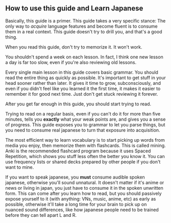 ## How to use this guide and Learn Japanese

Basically, this guide is a primer. This guide takes a very specific stance: The only way to _acquire_ language features and become fluent is to consume them in a real context. This guide doesn't try to drill you, and that's a good thing.

When you read this guide, don't try to memorize it. It won't work.

You shouldn't spend a week on each lesson. In fact, I think one new lesson a day is far too slow, even if you're also reviewing old lessons.

Every single main lesson in this guide covers basic grammar. You should read the entire thing as quickly as possible. It's important to get stuff in your head sooner rather than later. It gives it time to grow, subconsciously, and even if you didn't feel like you learned it the first time, it makes it easier to remember it for good next time. Just don't get stuck reviewing it forever.

After you get far enough in this guide, you should start trying to read.

Trying to read on a regular basis, even if you can't do it for more than five minutes, tells you **exactly** what your weak points are, and gives you a sense of progress. This guide exposes you to grammar to let you parse things, but you need to consume real japanese to turn that exposure into acquisition.

The most efficient way to learn vocabulary is to start picking up words from media you enjoy, then memorize them with flashcards. This is called mining. Anki is the recommended flashcard program because it uses Spaced Repetition, which shows you stuff less often the better you know it. You can use frequency lists or shared decks prepared by other people if you don't want to mine.

If you want to speak japanese, you **must** consume audible spoken japanese, otherwise you'll sound unnatural. It doesn't matter if it's anime or news or living in japan, you just have to consume it in the spoken unwritten form. This can come after you learn how to read, but you should passively expose yourself to it (with anything: VNs, music, anime, etc) as early as possible, otherwise it'll take a long time for your brain to pick up on nuanced sound differences, like how japanese people need to be trained before they can tell apart L and R.
